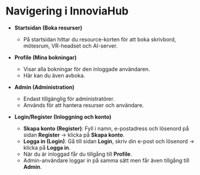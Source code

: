 # Navigering i InnoviaHub

- **Startsidan (Boka resurser)**  
  - På startsidan hittar du resource-korten för att boka skrivbord, mötesrum, VR-headset och AI-server.  

- **Profile (Mina bokningar)**  
  - Visar alla bokningar för den inloggade användaren.  
  - Här kan du även avboka.  

- **Admin (Administration)**  
  - Endast tillgänglig för administratörer.  
  - Används för att hantera resurser och användare.  

- **Login/Register (Inloggning och konto)**  
  - **Skapa konto (Register)**: Fyll i namn, e-postadress och lösenord på sidan **Register** → klicka på **Skapa konto**.  
  - **Logga in (Login)**: Gå till sidan **Login**, skriv din e-post och lösenord → klicka på **Logga in**.  
  - När du är inloggad får du tillgång till **Profile**.  
  - Admin-användare loggar in på samma sätt men får även tillgång till **Admin**.  
